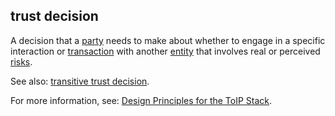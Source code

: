 ## trust decision

<p class="c8"><span>A decision that a </span><span class="c2"><a class="c3" href="#h.cn6bno48fomj">party</a></span><span>&nbsp;needs to make about whether to engage in a specific interaction or </span><span class="c2"><a class="c3" href="#h.92pu88ke4p7k">transaction</a></span><span>&nbsp;with another </span><span class="c2"><a class="c3" href="#h.5imtbzl1f4xo">entity</a></span><span>&nbsp;that involves real or perceived </span><span class="c2"><a class="c3" href="#h.qzpr4qua4ble">risks</a></span><span class="c0">.</span></p><p class="c8"><span>See also: </span><span class="c2"><a class="c3" href="#h.syc9o7x61rkm">transitive trust decision</a></span><span class="c0">.</span></p><p class="c8"><span>For more information, see: </span><span class="c2"><a class="c3" href="https://www.google.com/url?q=https://trustoverip.org/our-work/design-principles/&amp;sa=D&amp;source=editors&amp;ust=1706779842887010&amp;usg=AOvVaw1AIh0Ejp_Sef6xUNlJ99mA">Design Principles for the ToIP Stack</a></span><span class="c0">.</span></p>

